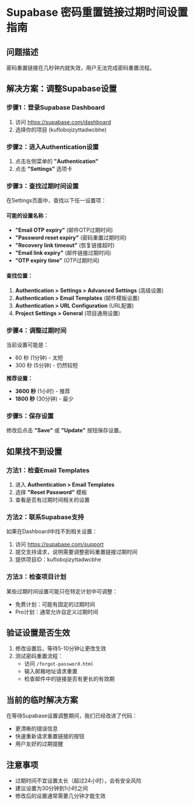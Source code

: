 # Supabase 密码重置链接过期时间设置指南

## 问题描述
密码重置链接在几秒钟内就失效，用户无法完成密码重置流程。

## 解决方案：调整Supabase设置

### 步骤1：登录Supabase Dashboard
1. 访问 https://supabase.com/dashboard
2. 选择你的项目 (kuflobojizyttadwcbhe)

### 步骤2：进入Authentication设置
1. 点击左侧菜单的 **"Authentication"**
2. 点击 **"Settings"** 选项卡

### 步骤3：查找过期时间设置
在Settings页面中，查找以下任一设置项：

#### 可能的设置名称：
- **"Email OTP expiry"** (邮件OTP过期时间)
- **"Password reset expiry"** (密码重置过期时间)
- **"Recovery link timeout"** (恢复链接超时)
- **"Email link expiry"** (邮件链接过期时间)
- **"OTP expiry time"** (OTP过期时间)

#### 查找位置：
1. **Authentication > Settings > Advanced Settings** (高级设置)
2. **Authentication > Email Templates** (邮件模板设置)
3. **Authentication > URL Configuration** (URL配置)
4. **Project Settings > General** (项目通用设置)

### 步骤4：调整过期时间
当前设置可能是：
- 60 秒 (1分钟) - 太短
- 300 秒 (5分钟) - 仍然较短

**推荐设置：**
- **3600 秒** (1小时) - 推荐
- **1800 秒** (30分钟) - 最少

### 步骤5：保存设置
修改后点击 **"Save"** 或 **"Update"** 按钮保存设置。

## 如果找不到设置

### 方法1：检查Email Templates
1. 进入 **Authentication > Email Templates**
2. 选择 **"Reset Password"** 模板
3. 查看是否有过期时间相关的设置

### 方法2：联系Supabase支持
如果在Dashboard中找不到相关设置：
1. 访问 https://supabase.com/support
2. 提交支持请求，说明需要调整密码重置链接过期时间
3. 提供项目ID：kuflobojizyttadwcbhe

### 方法3：检查项目计划
某些过期时间设置可能只在特定计划中可调整：
- 免费计划：可能有固定的过期时间
- Pro计划：通常允许自定义过期时间

## 验证设置是否生效

1. 修改设置后，等待5-10分钟让更改生效
2. 测试密码重置流程：
   - 访问 `/forgot-password.html`
   - 输入邮箱地址请求重置
   - 检查邮件中的链接是否有更长的有效期

## 当前的临时解决方案

在等待Supabase设置调整期间，我们已经改进了代码：
- 更清晰的错误信息
- 快速重新请求重置链接的按钮
- 用户友好的过期提醒

## 注意事项

- 过期时间不宜设置太长（超过24小时），会有安全风险
- 建议设置为30分钟到1小时之间
- 修改后的设置通常需要几分钟才能生效 